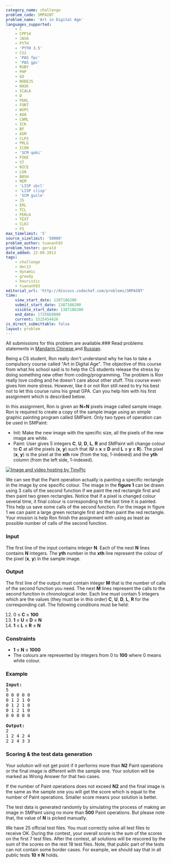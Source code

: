 ```yaml
---
category_name: challenge
problem_code: SMPAINT
problem_name: 'Art in Digital Age'
languages_supported:
    - C
    - CPP14
    - JAVA
    - PYTH
    - 'PYTH 3.5'
    - CS2
    - 'PAS fpc'
    - 'PAS gpc'
    - RUBY
    - PHP
    - GO
    - NODEJS
    - HASK
    - SCALA
    - D
    - PERL
    - FORT
    - WSPC
    - ADA
    - CAML
    - ICK
    - BF
    - ASM
    - CLPS
    - PRLG
    - ICON
    - 'SCM qobi'
    - PIKE
    - ST
    - NICE
    - LUA
    - BASH
    - NEM
    - 'LISP sbcl'
    - 'LISP clisp'
    - 'SCM guile'
    - JS
    - ERL
    - TCL
    - PERL6
    - TEXT
    - CLOJ
    - FS
max_timelimit: '5'
source_sizelimit: '50000'
problem_author: tuananh93
problem_tester: gerald
date_added: 22-09-2013
tags:
    - challenge
    - dec13
    - dynamic
    - greedy
    - heuristic
    - tuananh93
editorial_url: 'http://discuss.codechef.com/problems/SMPAINT'
time:
    view_start_date: 1387186200
    submit_start_date: 1387186200
    visible_start_date: 1387186200
    end_date: 1735669800
    current: 1525454426
is_direct_submittable: false
layout: problem
---
```

All submissions for this problem are available.###  Read problems statements in [Mandarin Chinese ](http://www.codechef.com/download/translated/DEC13/mandarin/SMPAINT.pdf) and [Russian](http://www.codechef.com/download/translated/DEC13/russian/SMPAINT.pdf).

Being a CS student, Ron really don't understand why he has to take a compulsory course called "Art in Digital Age".
The objective of this course from what his school said is to help the CS students release the stress by doing something new other from coding/programming. The problem is Ron really love coding and he doesn't care about other stuff. This course even gives him
more stress. However, like it or not Ron still need to try his best not to let this course ruins his great GPA.
Can you help him with his first assignment which is described below.

In this assignment, Ron is given an **N**×**N** pixels image called sample image. Ron is required to create a copy of the
sample image using an simple graphic painting program called SMPaint. Only two types of operation can be used in SMPaint:

- Init: Make the new image with the specific size, all the pixels of the new image are white.
- Paint: User gives 5 integers **C**, **U**, **D**, **L**, **R** and SMPaint will change colour to **C** at all the pixels (**x**, **y**) such that (**U** ≤ **x** ≤ **D** and **L** ≤ **y** ≤ **R**).
  The pixel (**x**, **y**) is the pixel at the **xth** row (from the top, 1-indexed) and the **yth** column (from the left side, 1-indexed).

[![Image and video hosting by TinyPic](http://i40.tinypic.com/33wa5wo.png)](http://tinypic.com?ref=33wa5wo)

We can see that the Paint operation actually is painting a specific rectangle in the image by one specific colour.
The image in the **figure 1** can be drawn using 3 calls of the second function if we paint the red rectangle first and then paint two
green rectangles. Notice that if a pixel is changed colour several time, it final colour is corresponding to the last time it is painted.
This help us save some calls of the second function. For the image in figure 1 we can paint a large green rectangle first and then paint the red rectangle.
Your mission is help Ron finish the assignment with using as least as possible number of calls of the second function.

### Input

The first line of the input contains integer **N**. Each of the next **N** lines contains **N** integers. The **yth** number in the **xth** line
represent the colour of the pixel (**x**, **y**) in the sample image.

### Output

The first line of the output must contain integer **M** that is the number of calls of the second function you need.
The next **M** lines represent the calls to the second function in chronological order.
Each line must contain 5 integers which are the values (they must be in this order) **C**, **U**, **D**, **L**, **R** for the corresponding call. The following conditions must be held:

12. 0 ≤ **C** ≤ **100**
13. **1** ≤ **U** ≤ **D** ≤ **N**
14. **1** ≤ **L** ≤ **R** ≤ **N**
### Constraints

- **1** ≤ **N** ≤ **1000**
- The colours are represented by integers from 0 to **100** where 0 means white colour.

### Example

<pre>
<b>Input:</b>
5
0 0 0 0 0
0 1 2 1 0
0 1 2 1 0
0 1 2 1 0
0 0 0 0 0

<b>Output:</b>
2
1 2 4 2 4
2 2 4 3 3
</pre>
###  Scoring & the test data generation 

Your solution will not get point if it performs more than **N2** Paint operations or the final image is different
with the sample one. Your solution will be marked as Wrong Answer for that two cases.

If the number of Paint operations does not exceed **N2** and the final image is the same as the sample one
you will get the score which is equal to the number of Paint operations. Smaller score means your solution is better.

The test data is generated randomly by simulating the process of making an image in SMPaint using no more than **500** Paint operations. But please note that, the value of **N** is picked manually.

We have 25 official test files. You must correctly solve all test files to receive OK.
During the contest, your overall score is the sum of the scores on the first 7 test files.
After the contest, all solutions will be rescored by the sum of the scores on the rest 18 test files.
Note, that public part of the tests can not contain some border cases. For example, we should say that
in all public tests **10 ≤ N** holds.
